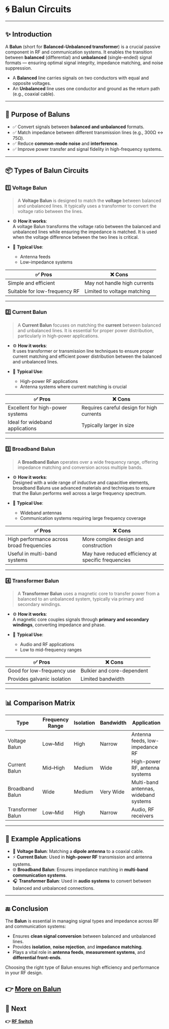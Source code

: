 # 🌀 Balun Circuits

---

## ✨ Introduction

A **Balun** (short for **Balanced-Unbalanced transformer**) is a crucial passive component in RF and communication systems. It enables the transition between **balanced** (differential) and **unbalanced** (single-ended) signal formats — ensuring optimal signal integrity, impedance matching, and noise suppression.

- A **Balanced** line carries signals on two conductors with equal and opposite voltages.
- An **Unbalanced** line uses one conductor and ground as the return path (e.g., coaxial cable).

---

## 🔹 Purpose of Baluns

- ✅ Convert signals between **balanced and unbalanced** formats.
- ✅ Match impedance between different transmission lines (e.g., 300Ω ↔ 75Ω).
- ✅ Reduce **common-mode noise** and **interference**.
- ✅ Improve power transfer and signal fidelity in high-frequency systems.

---

## 📦 Types of Balun Circuits

### 1️⃣ **Voltage Balun**

> A **Voltage Balun** is designed to match the **voltage** between balanced and unbalanced lines. It typically uses a transformer to convert the voltage ratio between the lines.

- ⚙️ **How it works**:  
  A voltage Balun transforms the voltage ratio between the balanced and unbalanced lines while ensuring the impedance is matched. It is used when the voltage difference between the two lines is critical.

- 🧭 **Typical Use**:
  - Antenna feeds
  - Low-impedance systems

| ✅ Pros                        | ❌ Cons                        |
|--------------------------------|--------------------------------|
| Simple and efficient           | May not handle high currents   |
| Suitable for low-frequency RF  | Limited to voltage matching    |

---

### 2️⃣ **Current Balun**

> A **Current Balun** focuses on matching the **current** between balanced and unbalanced lines. It is essential for proper power distribution, particularly in high-power applications.

- ⚙️ **How it works**:  
  It uses transformer or transmission line techniques to ensure proper current matching and efficient power distribution between the balanced and unbalanced lines.

- 🧭 **Typical Use**:
  - High-power RF applications
  - Antenna systems where current matching is crucial

| ✅ Pros                        | ❌ Cons                        |
|--------------------------------|--------------------------------|
| Excellent for high-power systems| Requires careful design for high currents |
| Ideal for wideband applications | Typically larger in size       |

---

### 3️⃣ **Broadband Balun**

> A **Broadband Balun** operates over a wide frequency range, offering impedance matching and conversion across multiple bands.

- ⚙️ **How it works**:  
  Designed with a wide range of inductive and capacitive elements, broadband Baluns use advanced materials and techniques to ensure that the Balun performs well across a large frequency spectrum.

- 🧭 **Typical Use**:
  - Wideband antennas
  - Communication systems requiring large frequency coverage

| ✅ Pros                         | ❌ Cons                         |
|---------------------------------|---------------------------------|
| High performance across broad frequencies | More complex design and construction |
| Useful in multi-band systems    | May have reduced efficiency at specific frequencies |

---

### 4️⃣ **Transformer Balun**

> A **Transformer Balun** uses a magnetic core to transfer power from a balanced to an unbalanced system, typically via primary and secondary windings.

- ⚙️ **How it works**:  
  A magnetic core couples signals through **primary and secondary windings**, converting impedance and phase.

- 🧭 **Typical Use**:
  - Audio and RF applications
  - Low to mid-frequency ranges

| ✅ Pros                        | ❌ Cons                         |
|---------------------------------|---------------------------------|
| Good for low-frequency use     | Bulkier and core-dependent      |
| Provides galvanic isolation    | Limited bandwidth               |

---

## 📊 Comparison Matrix

| Type                 | Frequency Range | Isolation | Bandwidth | Application                         |
|----------------------|-----------------|-----------|-----------|-------------------------------------|
| Voltage Balun        | Low–Mid         | High      | Narrow    | Antenna feeds, low-impedance RF    |
| Current Balun        | Mid–High        | Medium    | Wide      | High-power RF, antenna systems      |
| Broadband Balun      | Wide            | Medium    | Very Wide | Multi-band antennas, wideband systems |
| Transformer Balun    | Low–Mid         | High      | Narrow    | Audio, RF receivers                |

---

## 📌 Example Applications

- 📡 **Voltage Balun**: Matching a **dipole antenna** to a coaxial cable.
- ⚡ **Current Balun**: Used in **high-power RF** transmission and antenna systems.
- 🌐 **Broadband Balun**: Ensures impedance matching in **multi-band communication systems**.
- 🎧 **Transformer Balun**: Used in **audio systems** to convert between balanced and unbalanced connections.

---

## 🔚 Conclusion

The **Balun** is essential in managing signal types and impedance across RF and communication systems:

- Ensures **clean signal conversion** between balanced and unbalanced lines.
- Provides **isolation**, **noise rejection**, and **impedance matching**.
- Plays a vital role in **antenna feeds**, **measurement systems**, and **differential front-ends**.

Choosing the right type of Balun ensures high efficiency and performance in your RF design.

**👉 [More on Balun](https://www.electronics-notes.com/articles/antennas-propagation/balun-unun/what-is-rf-antenna-balun.php)**
---

## 🔹 Next

**👉 [RF Switch](../../Signal_Routing/RF_Switch)**
